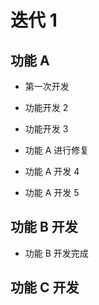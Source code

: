 # 迭代 1

## 功能 A

- 第一次开发

* 功能开发 2

* 功能开发 3
* 功能 A 进行修复

* 功能 A 开发 4
* 功能 A 开发 5

## 功能 B 开发

- 功能 B 开发完成

## 功能 C 开发
